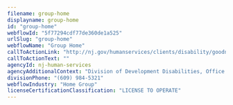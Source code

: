 ```yaml
---
filename: group-home
displayname: group-home
id: "group-home"
webflowId: "5f77294cdf77de360de1a525"
urlSlug: "group-home"
webflowName: "Group Home"
callToActionLink: "http://nj.gov/humanservices/clients/disability/goodneighbors/faq.html"
callToActionText: ""
agencyId: nj-human-services
agencyAdditionalContext: "Division of Development Disabilities, Office of Licensing and Inspection"
divisionPhone: "(609) 984-5321"
webflowIndustry: "Home Group"
licenseCertificationClassification: "LICENSE TO OPERATE"
---
```

